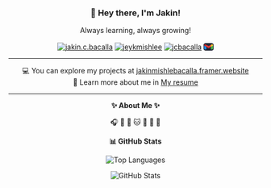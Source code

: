<h3 align="center">🌱 Hey there, I'm Jakin!</h3>
<p align="center">Always learning, always growing! </p>

<p align="center">
<a href="https://web.facebook.com/jakin.c.bacalla/" target="blank"><img align="center" src="https://raw.githubusercontent.com/rahuldkjain/github-profile-readme-generator/master/src/images/icons/Social/facebook.svg" alt="jakin.c.bacalla" height="15" width="20" /></a>
<a href="https://github.com/jeykmishlee/jeykmishlee" target="blank"><img align="center" src="https://raw.githubusercontent.com/rahuldkjain/github-profile-readme-generator/master/src/images/icons/Social/github.svg" alt="jeykmishlee" height="15" width="20" /></a>
<a href="https://www.linkedin.com/in/jcbacalla/" target="blank"><img align="center" src="https://raw.githubusercontent.com/rahuldkjain/github-profile-readme-generator/master/src/images/icons/Social/linked-in-alt.svg" alt="jcbacalla" height="15" width="20" /></a>
<a href="mailto:jakinmishle.bacalla@gmail.com" target="blank"><img align="center" src="https://raw.githubusercontent.com/tandpfun/skill-icons/main/icons/Gmail-Dark.svg" alt="gmail" height="15" width="20" /></a>
</p>

<hr>


<div align="center">

💻 You can explore my projects at [jakinmishlebacalla.framer.website](https://jakinmishlebacalla.framer.website)  
🌷 Learn more about me in [My resume](https://drive.google.com/file/d/1ut-ckFAJ9IbEYrr2SeptvjZ8ZrZUBZpj/view)  

</div>
 
<hr>

<p align="center"><strong>✨ About Me ✨</strong></p>
<p align="center">🎧 🎾 🎨 🐱 🌸 🎐 🏐</p>

<p align="center"><strong> 📊 GitHub Stats </strong></p>

<p align="center">
  <img src="https://github-readme-stats.vercel.app/api/top-langs?username=jeykmishlee&show_icons=true&locale=en&layout=compact" alt="Top Languages" />
</p>

<p align="center">
  <img src="https://github-readme-stats.vercel.app/api?username=jeykmishlee&show_icons=true&locale=en" alt="GitHub Stats" />
</p>
